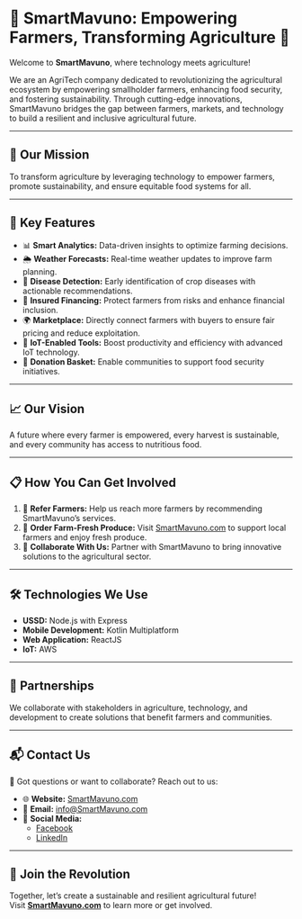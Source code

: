 # 🌾 SmartMavuno: Empowering Farmers, Transforming Agriculture 🌟  

Welcome to **SmartMavuno**, where technology meets agriculture!  

We are an AgriTech company dedicated to revolutionizing the agricultural ecosystem by empowering smallholder farmers, enhancing food security, and fostering sustainability. Through cutting-edge innovations, SmartMavuno bridges the gap between farmers, markets, and technology to build a resilient and inclusive agricultural future.  

---

## 🚜 Our Mission  

To transform agriculture by leveraging technology to empower farmers, promote sustainability, and ensure equitable food systems for all.  

---

## 🌟 Key Features  

- 📊 **Smart Analytics:** Data-driven insights to optimize farming decisions.  
- 🌦️ **Weather Forecasts:** Real-time weather updates to improve farm planning.  
- 🦠 **Disease Detection:** Early identification of crop diseases with actionable recommendations.  
- 💸 **Insured Financing:** Protect farmers from risks and enhance financial inclusion.  
- 🌍 **Marketplace:** Directly connect farmers with buyers to ensure fair pricing and reduce exploitation.  
- 🌱 **IoT-Enabled Tools:** Boost productivity and efficiency with advanced IoT technology.  
- 🥕 **Donation Basket:** Enable communities to support food security initiatives.  

---

## 📈 Our Vision  

A future where every farmer is empowered, every harvest is sustainable, and every community has access to nutritious food.  

---

## 📋 How You Can Get Involved  

1. 🌟 **Refer Farmers:** Help us reach more farmers by recommending SmartMavuno’s services.  
2. 🥕 **Order Farm-Fresh Produce:** Visit [SmartMavuno.com](https://SmartMavuno.com) to support local farmers and enjoy fresh produce.  
3. 🤝 **Collaborate With Us:** Partner with SmartMavuno to bring innovative solutions to the agricultural sector.  

---

## 🛠️ Technologies We Use  

- **USSD:** Node.js with Express  
- **Mobile Development:** Kotlin Multiplatform  
- **Web Application:** ReactJS  
- **IoT:** AWS  

---

## 🤝 Partnerships  

We collaborate with stakeholders in agriculture, technology, and development to create solutions that benefit farmers and communities.  

---

## 📬 Contact Us  

💌 Got questions or want to collaborate? Reach out to us:  
- 🌐 **Website:** [SmartMavuno.com](https://SmartMavuno.com)  
- 📧 **Email:** info@SmartMavuno.com  
- 📱 **Social Media:**  
  - [Facebook](https://facebook.com/SmartMavuno)  
  - [LinkedIn](https://linkedin.com/company/smartmavuno)  

---

## 🌟 Join the Revolution  

Together, let’s create a sustainable and resilient agricultural future!  
Visit **[SmartMavuno.com](https://SmartMavuno.com)** to learn more or get involved.  
